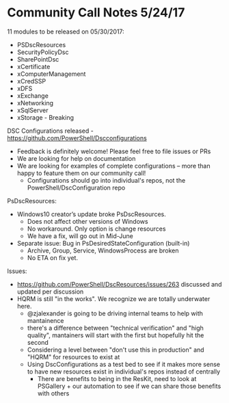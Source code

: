 # Community Call Notes 5/24/17

11 modules to be released on 05/30/2017:

- PSDscResources
- SecurityPolicyDsc
- SharePointDsc
- xCertificate
- xComputerManagement
- xCredSSP
- xDFS
- xExchange
- xNetworking
- xSqlServer
- xStorage - Breaking


DSC Configurations released - https://github.com/PowerShell/Dscconfigurations
- Feedback is definitely welcome! Please feel free to file issues or  PRs
- We are looking for help on documentation
- We are looking for examples of complete configurations – more than happy to feature them on our community call!
  - Configurations should go into individual's repos, not the PowerShell/DscConfiguration repo



PsDscResources:
- Windows10 creator’s update broke PsDscResources.
  - Does not affect other versions of Windows
  - No workaround. Only option is change resources
  - We have a fix, will go out in Mid-June
- Separate issue: Bug in PsDesiredStateConfiguration (built-in)
  - Archive, Group, Service, WindowsProcess are broken
  - No ETA on fix yet. 

Issues:
 - https://github.com/PowerShell/DscResources/issues/263 discussed and updated per discussion
 - HQRM is still "in the works". We recognize we are totally underwater here. 
   - @zjalexander is going to be driving internal teams to help with mantainence
   - there's a difference between "technical verification" and "high quality", mantainers will start with the first but hopefully hit the second
   - Considering a level between "don't use this in production" and "HQRM" for resources to exist at
   - Using DscConfigurations as a test bed to see if it makes more sense to have new resources exist in individual's repos instead of centrally
     - There are benefits to being in the ResKit, need to look at PSGallery + our automation to see if we can share those  benefits with others
